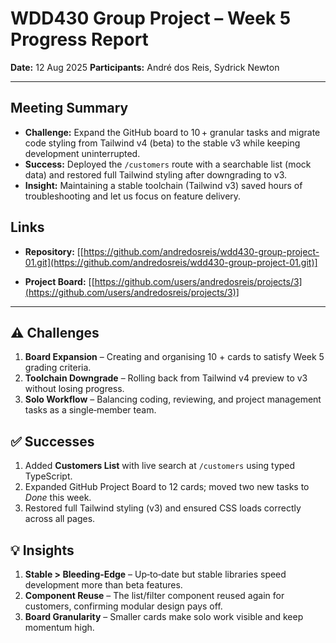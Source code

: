 # WDD430 Group Project – Week 5 Progress Report

**Date:** 12 Aug 2025
**Participants:** André dos Reis, Sydrick Newton

---

## Meeting Summary

* **Challenge:** Expand the GitHub board to 10 + granular tasks and migrate code styling from Tailwind v4 (beta) to the stable v3 while keeping development uninterrupted.
* **Success:** Deployed the `/customers` route with a searchable list (mock data) and restored full Tailwind styling after downgrading to v3.
* **Insight:** Maintaining a stable toolchain (Tailwind v3) saved hours of troubleshooting and let us focus on feature delivery.

## Links

* **Repository:** [[https://github.com/andredosreis/wdd430-group-project-01.git](https://github.com/andredosreis/wdd430-group-project-01.git)]

* **Project Board:** [[https://github.com/users/andredosreis/projects/3](https://github.com/users/andredosreis/projects/3)]

---

## ⚠️ Challenges

1. **Board Expansion** – Creating and organising 10 + cards to satisfy Week 5 grading criteria.
2. **Toolchain Downgrade** – Rolling back from Tailwind v4 preview to v3 without losing progress.
3. **Solo Workflow** – Balancing coding, reviewing, and project management tasks as a single‑member team.

## ✅ Successes

1. Added **Customers List** with live search at `/customers` using typed TypeScript.
2. Expanded GitHub Project Board to 12 cards; moved two new tasks to *Done* this week.
3. Restored full Tailwind styling (v3) and ensured CSS loads correctly across all pages.

## 💡 Insights

1. **Stable > Bleeding‑Edge** – Up‑to‑date but stable libraries speed development more than beta features.
2. **Component Reuse** – The list/filter component reused again for customers, confirming modular design pays off.
3. **Board Granularity** – Smaller cards make solo work visible and keep momentum high.




